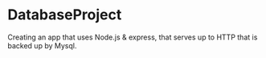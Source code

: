 # DatabaseProject
Creating an app that uses Node.js &amp; express, that serves up to HTTP that is backed up by Mysql.
